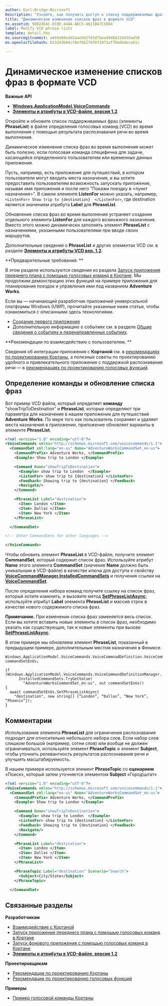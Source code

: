 ```yaml
---
author: Karl-Bridge-Microsoft
Description: "Узнайте, как получить доступ к списку поддерживаемых фраз (элементы PhraseList) в файле определения голосовых команд (VCD) и обновить его с помощью результата распознавания речи во время выполнения."
title: "Динамическое изменение списков фраз в формате VCD"
ms.assetid: 98024EAC-EC0E-44AA-AEC5-A611BA7C5884
label: Modify VCD phrase lists
template: detail.hbs
ms.sourcegitcommit: a4e9a90edd2aae9d2fd5d7bead948422d43dad59
ms.openlocfilehash: 623243b94cf8ef6b276f8f2971af7bbdbdece81c

---
```


# Динамическое изменение списков фраз в формате VCD





**Важные API**

-   [**Windows.ApplicationModel.VoiceCommands**](https://msdn.microsoft.com/library/windows/apps/dn706594)
-   [**Элементы и атрибуты в VCD-файле, версия 1.2**](https://msdn.microsoft.com/library/windows/apps/dn706593)

Откройте и обновите список поддерживаемых фраз (элементы **PhraseList**) в файле определения голосовых команд (VCD) во время выполнения с помощью результата распознавания речи во время выполнения.

Динамическое изменения списка фраз во время выполнения может быть полезно, если голосовая команда специфична для задачи, касающейся определенного пользователем или временных данных приложения. 

Пусть, например, есть приложение для путешествий, в котором пользователи могут вводить места назначения, и вы хотите предоставить пользователям возможность запускать приложение, называя имя приложения и после него "Покажи поездку в &lt;пункт назначения&gt;". В самом элементе **ListenFor** можно указать, например, `<ListenFor> Show trip to {destination}  </ListenFor>`, где destination является значением атрибута **Label** для **PhraseList**.

Обновление списка фраз во время выполнения устраняет создание отдельного элемента **ListenFor** для каждого возможного назначения. Вместо этого можно динамически заполнять элемент **PhraseList** с назначениями, указанными пользователями при вводе своих маршрутов. 

Дополнительные сведения о **PhraseList** и других элементах VCD см. в разделе [**Элементы и атрибуты VCD вер. 1.2**](https://msdn.microsoft.com/library/windows/apps/dn706593).

**Предварительные требования:  **

В этом разделе используются сведения из раздела [Запуск приложения переднего плана с помощью голосовых команд в Кортане](launch-a-foreground-app-with-voice-commands-in-cortana.md). Мы продолжим демонстрацию этих функций на примере приложения для планирования поездок и управления ими под названием **Adventure Works**.

Если вы — начинающий разработчик приложений универсальной платформы Windows (UWP), прочитайте указанные ниже статьи, чтобы ознакомиться с описанными здесь технологиями.

-   [Создание первого приложения](https://msdn.microsoft.com/library/windows/apps/bg124288)
-   Дополнительную информацию о событиях см. в разделе [Общие сведения о событиях и перенаправленных событиях](https://msdn.microsoft.com/library/windows/apps/mt185584).

**Рекомендации по взаимодействию с пользователем.  **

Сведения об интеграции приложения с **Кортаной** см. в [рекомендациях по проектированию Кортаны](https://msdn.microsoft.com/library/windows/apps/dn974233), а полезные советы по проектированию удобного и привлекательного приложения с поддержкой распознавания речи — в [рекомендациях по проектированию голосовых функций](https://msdn.microsoft.com/library/windows/apps/dn596121).

## <span id="Identify_the_command"></span><span id="identify_the_command"></span><span id="IDENTIFY_THE_COMMAND"></span>Определение команды и обновление списка фраз

Вот пример VCD файла, который определяет **команду** "showTripToDestination" и **PhraseList**, которые определяют три параметра для назначения в нашем приложении для путешествий **Adventure Works**. По мере того как пользователь сохраняет и удаляет места назначения в приложении, приложение обновляет варианты в элементе **PhraseList**.

```XML
<?xml version="1.0" encoding="utf-8"?>
<VoiceCommands xmlns="http://schemas.microsoft.com/voicecommands/1.1">
  <CommandSet xml:lang="en-us" Name="AdventureWorksCommandSet_en-us">
    <CommandPrefix> Adventure Works, </CommandPrefix>
    <Example> Show trip to London </Example>

    <Command Name="showTripToDestination">
      <Example> show trip to London  </Example>
      <ListenFor> show trip to {destination} </ListenFor>
      <Feedback> Showing trip to {destination} </Feedback>
      <Navigate/>
    </Command>

    <PhraseList Label="destination">
      <Item> London </Item>
      <Item> Dallas </Item>
      <Item> New York </Item>
    </PhraseList>

  </CommandSet>

<!-- Other CommandSets for other languages -->

</VoiceCommands>

```

Чтобы обновить элемент **PhraseList** в VCD-файле, получите элемент **CommandSet**, который содержит список фраз. Используйте атрибут **Name** этого элемента **CommandSet** (значение **Name** должно быть уникальным в VCD-файле) в качестве ключа для доступа к свойству [**VoiceCommandManager.InstalledCommandSets**](https://msdn.microsoft.com/library/windows/apps/dn653257) и получения ссылки на [**VoiceCommandSet**](https://msdn.microsoft.com/library/windows/apps/dn653258).

После определения набора команд получите ссылку на список фраз, который хотите изменить, и вызовите метод [**SetPhraseListAsync**](https://msdn.microsoft.com/library/windows/apps/dn653261); используйте атрибут **Label** элемента **PhraseList** и массив строк в качестве нового содержимого списка фраз.

**Примечание.** При изменении списка фраз заменяется весь список. Если вы хотите вставить новые элементы в список фраз, необходимо указать как существующие, так и новые элементы при вызове [**SetPhraseListAsync**](https://msdn.microsoft.com/library/windows/apps/dn653261).

В этом примере мы обновляем элемент **PhraseList**, показанный в предыдущем примере, дополнительным местом назначения в Фениксе.

```CSharp
Windows.ApplicationModel.VoiceCommands.VoiceCommnadDefinition.VoiceCommandSet commandSetEnUs;

if (Windows.ApplicationModel.VoiceCommands.VoiceCommandDefinitionManager.
      InstalledCommandSets.TryGetValue(
        "AdventureWorksCommandSet_en-us", out commandSetEnUs))
{
  await commandSetEnUs.SetPhraseListAsync(
    "destination", new string[] {“London”, “Dallas”, “New York”, “Phoenix”});
}
```

## <span id="Remarks"></span><span id="remarks"></span><span id="REMARKS"></span>Комментарии


Использование элемента **PhraseList** для ограничения распознавания подходит для относительно небольшого набора слов. Если набор слов слишком большой (например, сотни слов) или вообще не должен ограничиваться, используйте элемент **PhraseTopic** и элемент **Subject**, чтобы уточнить релевантность результатов распознавания речи и улучшить масштабируемость.

В нашем примере используется элемент **PhraseTopic** со **сценарием** «Поиск», который затем уточняется элементом **Subject** «Город\\штат»

```XML
<?xml version="1.0" encoding="utf-8"?>
<VoiceCommands xmlns="http://schemas.microsoft.com/voicecommands/1.1">
  <CommandSet xml:lang="en-us" Name="AdventureWorksCommandSet_en-us">
    <CommandPrefix> Adventure Works, </CommandPrefix>
    <Example> Show trip to London </Example>

    <Command Name="showTripToDestination">
      <Example> show trip to London  </Example>
      <ListenFor> show trip to {destination} </ListenFor>
      <Feedback> Showing trip to {destination} </Feedback>
      <Navigate/>
    </Command>

    <PhraseList Label="destination">
      <Item> London </Item>
      <Item> Dallas </Item>
      <Item> New York </Item>
    </PhraseList>

    <PhraseTopic Label="destination" Scenario="Search">
      <Subject>City/State</Subject>
    </PhraseTopic>

  </CommandSet>
```

## <span id="related_topics"></span>Связанные разделы


**Разработчикам**
* [Взаимодействие с Кортаной](cortana-interactions.md)
* [Запуск приложения переднего плана с помощью голосовых команд в Кортане](launch-a-foreground-app-with-voice-commands-in-cortana.md)
* [Запуск фонового приложения с помощью голосовых команд в Кортане](launch-a-background-app-with-voice-commands-in-cortana.md)
* [**Элементы и атрибуты в VCD-файле, версия 1.2**](https://msdn.microsoft.com/library/windows/apps/dn706593)

**Проектировщикам**
* [Рекомендации по проектированию Кортаны](https://msdn.microsoft.com/library/windows/apps/dn974233)
* [Рекомендации по проектированию голосовых функций](https://msdn.microsoft.com/library/windows/apps/dn596121)

**Примеры**
* [Пример голосовой команды Кортаны](http://go.microsoft.com/fwlink/p/?LinkID=619899)
 

 







<!--HONumber=Jun16_HO3-->


